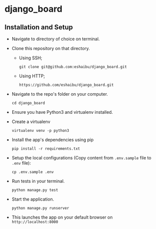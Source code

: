 # django_board

## Installation and Setup

- Navigate to directory of choice on terminal.
- Clone this repository on that directory.

   - Using SSH;

     ```
     git clone git@github.com:eshaibu/django_board.git
     ```
   - Using HTTP;

     ```
     https://github.com/eshaibu/django_board.git
     ```
- Navigate  to the repo's folder on your computer.

     ```
     cd django_board
     ```

- Ensure you have Python3 and virtualenv installed.
- Create a virtualenv
    ```
    virtualenv venv -p python3
    ```
- Install the app's dependencies using pip
 
     ```
     pip install -r requirements.txt
     ```

- Setup the local configurations (Copy content from `.env.sample` file to `.env` file):
    ```
    cp .env.sample .env
    ```
    
- Run tests in your terminal.

     ```
     python manage.py test
     ```

- Start the application.

     ```
     python manage.py runserver
     ```

- This launches the app on your default browser on `http://localhost:8000`
